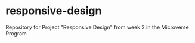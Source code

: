 # responsive-design
Repository for Project "Responsive Design" from week 2 in the Microverse Program
